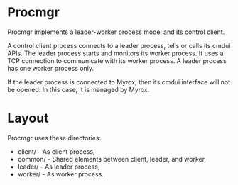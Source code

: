 Procmgr
=======

Procmgr implements a leader-worker process model and its control client.

A control client process connects to a leader process, tells or calls its cmdui
APIs. The leader process starts and monitors its worker process. It uses a TCP
connection to communicate with its worker process. A leader process has one
worker process only.

If the leader process is connected to Myrox, then its cmdui interface will not
be opened. In this case, it is managed by Myrox.


Layout
======

Procmgr uses these directories:

  * client/  - As client process,
  * common/  - Shared elements between client, leader, and worker,
  * leader/  - As leader process,
  * worker/  - As worker process.

